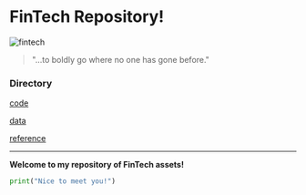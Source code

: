 # FinTech Repository!

![fintech](https://external-content.duckduckgo.com/iu/?u=https%3A%2F%2Fwww.ivey.uwo.ca%2Fcmsmedia%2F3780633%2Ffintech-image.jpg&f=1&nofb=1)

> "...to boldly go where no one has gone before."

### Directory

[code](code)

[data](data)

[reference](references)

---

**Welcome to my repository of FinTech assets!**

```python
print("Nice to meet you!")
```
